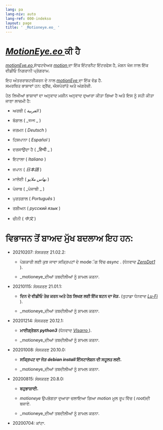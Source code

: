 ```yaml
---
lang: pa
lang-niv: auto
lang-ref: 000-indekso
layout: page
title: ' _Motioneye.eo_ '
---
```

#  [ _MotionEye.eo_ ](https://github.com/jmichault/motioneye.eo) ਕੀ ਹੈ

[ _motionEye.eo_ ](https://github.com/jmichault/motioneye.eo) ਸਾੱਫਟਵੇਅਰ [ _motion_ ](https://motion-project.github.io/)ਦਾ ਇੱਕ ਇੰਟਰਨੈਟ ਇੰਟਰਫੇਸ ਹੈ, ਮੋਸ਼ਨ ਖੋਜ ਨਾਲ ਇੱਕ ਵੀਡੀਓ ਨਿਗਰਾਨੀ ਪ੍ਰੋਗਰਾਮ.

ਇਹ ਅੰਤਰਰਾਸ਼ਟਰੀਕਰਨ ਦੇ ਨਾਲ [ _motionEye_ ](https://github.com/ccrisan/motioneye) ਦਾ ਇੱਕ ਵੰਡ ਹੈ.  
ਸਮਰਥਿਤ ਭਾਸ਼ਾਵਾਂ ਹਨ: ਫ੍ਰੈਂਚ, ਐਸਪੇਰਾਂਤੋ ਅਤੇ ਅੰਗਰੇਜ਼ੀ.

ਹੇਠ ਲਿਖੀਆਂ ਭਾਸ਼ਾਵਾਂ ਦਾ ਅਨੁਵਾਦ ਮਸ਼ੀਨ ਅਨੁਵਾਦ ਦੁਆਰਾ ਕੀਤਾ ਗਿਆ ਹੈ ਅਤੇ ਇਸ ਨੂੰ ਸਹੀ ਕੀਤਾ ਜਾਣਾ ਲਾਜ਼ਮੀ ਹੈ:

* ਅਰਬੀ ( _العربية_ )


* ਬੰਗਾਲ ( _বাংলা _ )
  

  

* ਜਰਮਨ ( _Deutsch_ )


* ਹਿਸਪਾਨਾ ( _Español_ )


* ਦਰਸਾਉਂਦਾ ਹੈ ( _हिन्दी _ )
  

  

* ਇਟਾਲਾ ( _Italiano_ )


* ਜਪਾਨ ( _日本語_ )


* ਮਾਲੇਈ ( _بهاس ملايو_ )


* ਪੰਜਾਬ ( _ਪੰਜਾਬੀ _ )
  

  

* ਪੁਰਤਗਾਲ ( _Português_ )


* ਰਸ਼ੀਅਨ ( _русский язык_ )


* ਚੀਨੀ ( _中文_ )




# ਵਿਭਾਜਨ ਤੋਂ ਬਾਅਦ ਮੁੱਖ ਬਦਲਾਅ ਇਹ ਹਨ:

* 20210207: ਸੰਸਕਰਣ 21.02.2:


  * ਪੇਸ਼ਕਾਰੀ ਲਈ ਕੁਝ ਜਾਵਾ ਸਕ੍ਰਿਪਟਾਂ ਦੇ modeੰਗ ਵਿੱਚ _async_ . (ਧੰਨਵਾਦ [ _ZeroDot1_ ]( https://github.com/ZeroDot1 ) ).


  *  _motioneye_ਦੀਆਂ ਤਬਦੀਲੀਆਂ ਨੂੰ ਸ਼ਾਮਲ ਕਰਨਾ.


* 20210115: ਸੰਸਕਰਣ 21.01.1:


  * **ਦਿਨ ਦੇ ਵੀਡੀਓ ਤੇਜ਼ ਕਰਨ ਅਤੇ ਹੇਠ ਲਿਖਣ ਲਈ ਇੱਕ ਬਟਨ ਦਾ ਜੋੜ.** (ਤੁਹਾਡਾ ਧੰਨਵਾਦ [ _Lu-Fi_ ](https://github.com/Lu-Fi) ).


  *  _motioneye_ਦੀਆਂ ਤਬਦੀਲੀਆਂ ਨੂੰ ਸ਼ਾਮਲ ਕਰਨਾ.


* 20201214: ਸੰਸਕਰਣ 20.12.1:


  * **ਮਾਈਗ੍ਰੇਸ਼ਨ _python3_** (ਧੰਨਵਾਦ [ _Vlsarro_ ](https://github.com/Vlsarro) ).


  *  _motioneye_ਦੀਆਂ ਤਬਦੀਲੀਆਂ ਨੂੰ ਸ਼ਾਮਲ ਕਰਨਾ.


* 20201008: ਸੰਸਕਰਣ 20.10.0:


  * **ਸਕ੍ਰਿਪਟ ਦਾ ਜੋੜ _debian install_ ਇੰਸਟਾਲੇਸ਼ਨ ਦੀ ਸਹੂਲਤ ਲਈ.**


  *  _motioneye_ਦੀਆਂ ਤਬਦੀਲੀਆਂ ਨੂੰ ਸ਼ਾਮਲ ਕਰਨਾ.


* 20200815: ਸੰਸਕਰਣ 20.8.0:


  * **ਬਹੁਭਾਸ਼ਾਈ.**


  * _motioneye_ ਉਪਭੋਗਤਾ ਦੁਆਰਾ ਚਲਾਇਆ ਗਿਆ _motion_ ਮੂਲ ਰੂਪ ਵਿੱਚ ( _root_)ਦੀ ਬਜਾਏ.


  *  _motioneye_ਦੀਆਂ ਤਬਦੀਲੀਆਂ ਨੂੰ ਸ਼ਾਮਲ ਕਰਨਾ.


* 20200704: ਕਾਂਟਾ.



